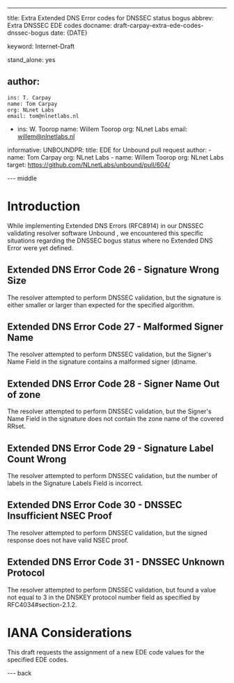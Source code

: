 ---
title: Extra Extended DNS Error codes for DNSSEC status bogus
abbrev: Extra DNSSEC EDE codes
docname: draft-carpay-extra-ede-codes-dnssec-bogus
date: {DATE}

keyword: Internet-Draft

stand_alone: yes

author:
 -
    ins: T. Carpay
    name: Tom Carpay
    org: NLnet Labs
    email: tom@nlnetlabs.nl
 -
    ins: W. Toorop
    name: Willem Toorop
    org: NLnet Labs
    email: willem@nlnetlabs.nl

informative:
  UNBOUNDPR:
    title: EDE for Unbound pull request
    author:
    -
      name: Tom Carpay
      org: NLnet Labs
    -
      name: Willem Toorop
      org: NLnet Labs
    target: https://github.com/NLnetLabs/unbound/pull/604/

--- middle

# Introduction

While implementing Extended DNS Errors (RFC8914) in our DNSSEC validating resolver software Unbound , we encountered this specific situations regarding the DNSSEC bogus status where no Extended DNS Error were yet defined. 



## Extended DNS Error Code 26 - Signature Wrong Size

The resolver attempted to perform DNSSEC validation, but the signature is either smaller or larger than expected for the specified algorithm.

## Extended DNS Error Code 27 - Malformed Signer Name

The resolver attempted to perform DNSSEC validation, but the Signer's Name Field in the signature contains a malformed signer (d)name.

## Extended DNS Error Code 28 - Signer Name Out of zone

The resolver attempted to perform DNSSEC validation, but the Signer's Name Field in the signature does not contain the zone name of the covered RRset.

## Extended DNS Error Code 29 - Signature Label Count Wrong

The resolver attempted to perform DNSSEC validation, but the number of labels in the Signature Labels Field is incorrect.

## Extended DNS Error Code 30 - DNSSEC Insufficient NSEC Proof

The resolver attempted to perform DNSSEC validation, but the signed response does not have valid NSEC proof.

## Extended DNS Error Code 31 - DNSSEC Unknown Protocol

The resolver attempted to perform DNSSEC validation, but found a value not equal to 3 in the DNSKEY protocol number field as specified by RFC4034#section-2.1.2.


# IANA Considerations

This draft requests the assignment of a new EDE code values for the specified EDE
codes.

--- back